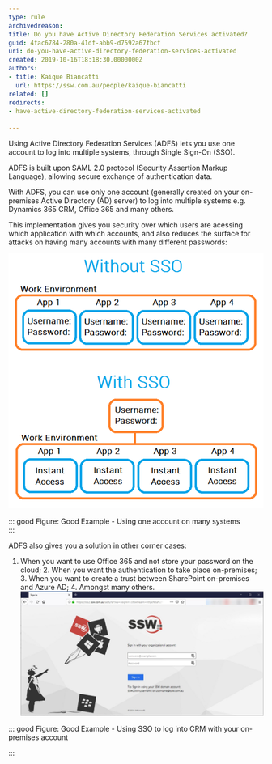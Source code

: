 ```yaml
---
type: rule
archivedreason: 
title: Do you have Active Directory Federation Services activated?
guid: 4fac6784-280a-41df-abb9-d7592a67fbcf
uri: do-you-have-active-directory-federation-services-activated
created: 2019-10-16T18:18:30.0000000Z
authors:
- title: Kaique Biancatti
  url: https://ssw.com.au/people/kaique-biancatti
related: []
redirects:
- have-active-directory-federation-services-activated

---
```


Using Active Directory Federation Services (ADFS) lets you use one account to log into multiple systems, through Single Sign-On (SSO).

<!--endintro-->

ADFS is built upon SAML 2.0 protocol (Security Assertion Markup Language), allowing secure exchange of authentication data.

With ADFS, you can use only one account (generally created on your on-premises Active Directory (AD) server) to log into multiple systems e.g. Dynamics 365 CRM, Office 365 and many others.

This implementation gives you security over which users are acessing which application with which accounts, and also reduces the surface for attacks on having many accounts with many different passwords:

![](sso.png)


::: good
Figure: Good Example - Using one account on many systems  
:::

ADFS also gives you a solution in other corner cases:
  1. When you want to use Office 365 and not store your password on the cloud;  2. When you want the authentication to take place on-premises;  3. When you want to create a trust between SharePoint on-premises and Azure AD;  4. Amongst many others.
![](adfs.jpg)

::: good
Figure: Good Example - Using SSO to log into CRM with your on-premises account

:::
